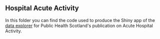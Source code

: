 ## Hospital Acute Activity 

In this folder you can find the code used to produce the Shiny app of the [data explorer](https://scotland.shinyapps.io/ISD_hospcare_explorer/) for Public Health Scotland's publication on Acute Hospital Activity.  
